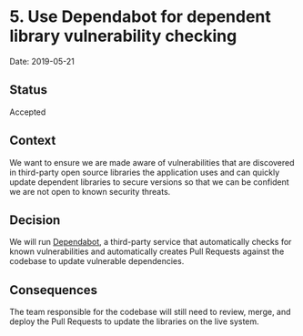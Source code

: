 # 5. Use Dependabot for dependent library vulnerability checking

Date: 2019-05-21

## Status

Accepted

## Context

We want to ensure we are made aware of vulnerabilities that are discovered in
third-party open source libraries the application uses and can quickly update
dependent libraries to secure versions so that we can be confident we are not
open to known security threats.

## Decision

We will run [Dependabot](https://dependabot.com), a third-party service that
automatically checks for known vulnerabilities and automatically creates Pull
Requests against the codebase to update vulnerable dependencies.

## Consequences

The team responsible for the codebase will still need to review, merge, and
deploy the Pull Requests to update the libraries on the live system.
